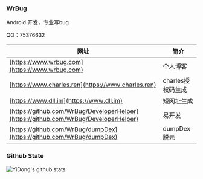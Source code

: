 ### WrBug

Android 开发，专业写bug

QQ：75376632



|  网址   | 简介 |
|  ----  | ----  |
| [https://www.wrbug.com](https://www.wrbug.com) |个人博客| 
| [https://www.charles.ren](https://www.charles.ren) |charles授权码生成| 
| [https://www.dll.im](https://www.dll.im) |短网址生成| 
| [https://github.com/WrBug/DeveloperHelper](https://github.com/WrBug/DeveloperHelper) |易开发| 
| [https://github.com/WrBug/dumpDex](https://github.com/WrBug/dumpDex) |dumpDex脱壳| 


### Github State
![YiDong's github stats](https://github-readme-stats.vercel.app/api?username=wrbug&show_icons=true&theme=radical)
